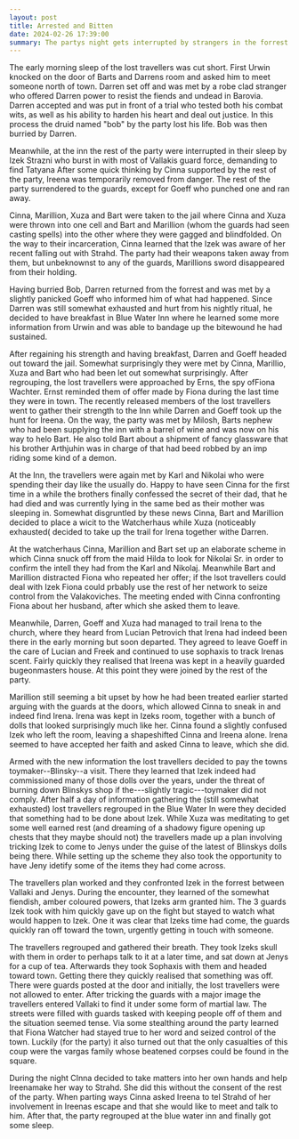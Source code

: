 ```yaml
---
layout: post
title: Arrested and Bitten
date: 2024-02-26 17:39:00
summary: The partys night gets interrupted by strangers in the forrest and guards of the town
---
```


The early morning sleep of the lost travellers was cut short. First Urwin knocked on the door of Barts and Darrens room and asked him to meet someone north of town. 
Darren set off and was met by a robe clad stranger who offered Darren power to resist the fiends and undead in Barovia. Darren accepted and was put in front of a trial who tested both his combat wits, as well as his ability to harden his heart and deal out justice. In this process the druid named "bob" by the party lost his life. Bob was then burried by Darren. 

Meanwhile, at the inn the rest of the party were interrupted in their sleep by Izek Strazni who burst in with most of Vallakis guard force, demanding to find Tatyana 
After some quick thinking by Cinna supported by the rest of the party, Ireena was temporarily removed from danger. The rest of the party surrendered to the guards, except for Goeff who punched one and ran away. 

Cinna, Marillion, Xuza and Bart were taken to the jail where Cinna and Xuza were thrown into one cell and Bart and Marillion (whom the guards had seen casting spells) into the other where they were gagged and blindfolded. On the way to their incarceration, Cinna learned that the Izek was aware of her recent falling out with Strahd. The party had their weapons taken away from them, but unbeknownst to any of the guards, Marillions sword disappeared from their holding.  

Having burried Bob, Darren returned from the forrest and was met by a slightly panicked Goeff who informed him of what had happened. Since Darren was still somewhat exhausted and hurt from his nightly ritual, he decided to have breakfast in Blue Water Inn where he learned some more information from Urwin and was able to bandage up the bitewound he had sustained. 

After regaining his strength and having breakfast, Darren and Goeff headed out toward the jail. Somewhat surprisingly they were met by Cinna, Marillio, Xuza and Bart who had been let out somewhat surprisingly. After regrouping, the lost travellers were approached by Erns, the spy ofFiona Wachter. Ernst reminded them of offer made by Fiona during the last time they were in town. The recently released members of the lost travellers went to gather their strength to the Inn while Darren and Goeff took up the hunt for Ireena. On the way, the party was met by Milosh, Barts nephew who had been supplying the inn with a barrel of wine and was now on his way to helo Bart. He also told Bart about a shipment of fancy glassware that his brother Arthjuhin was in charge of that had beed robbed by an imp riding some kind of a demon. 

At the Inn, the travellers were again met by Karl and Nikolai who were spending their day like the usually do. Happy to have seen Cinna for the first time in a while the brothers finally confessed the secret of their dad, that he had died and was currently lying in the same bed as their mother was sleeping in. Somewhat disgruntled by these news Cinna, Bart and Marillion decided to place a wicit to the Watcherhaus while Xuza (noticeably exhausted( decided to take up the trail for Irena together withe Darren. 

At the watcherhaus Cinna, Marillion and Bart set up an elaborate scheme in which Cinna snuck off from the maid Hilda to look for Nikolai Sr. in order to confirm the intell they had from the Karl and Nikolaj. Meanwhile Bart and Marillion distracted Fiona who repeated her offer; if the lsot travellers could deal with Izek Fiona could prbably use the rest of her network to seize control from the Valakoviches. The meeting ended with Cinna confronting Fiona about her husband, after which she asked them to leave. 

Meanwhile, Darren, Goeff and Xuza had managed to trail Irena to the church, where they heard from Lucian Petrovich that Irena had indeed been there in the early morning but soon departed. They agreed to leave Goeff in the care of Lucian and Freek and continued to use sophaxis to track Irenas scent. Fairly quickly they realised that Ireena was kept in a heavily guarded bugeonmasters house. At this point they were joined by the rest of the party.

Marillion still seeming a bit upset by how he had been treated earlier started arguing with the guards at the doors, which allowed Cinna to sneak in and indeed find Irena. Irena was kept in Izeks room, together with a bunch of dolls that looked surprisingly much like her. Cinna found a slightly confused Izek who left the room, leaving a shapeshifted Cinna and Ireena alone. Irena seemed to have accepted her faith and asked Cinna to leave, which she did. 

Armed with the new information the lost travellers decided to pay the towns toymaker--Blinsky--a visit. There they learned that Izek indeed had commissioned many of those dolls over the years, under the threat of burning down Blinskys shop if the---slightly tragic---toymaker did not comply. 
After half a day of information gathering the (still somewhat exhausted) lost travellers regrouped in the Blue Water In were they decided that something had to be done about Izek. While Xuza was meditating to get some well earned rest (and dreaming of a shadowy figure opening up chests that they maybe should not) the travellers made up a plan involving tricking Izek to come to Jenys under the guise of the latest of Blinskys dolls being there. 
While setting up the scheme they also took the opportunity to have Jeny idetify some of the items they had come across. 

The travellers plan worked and they confronted Izek in the forrest between Vallaki and Jenys. During the encounter, they learned of the somewhat fiendish, amber coloured powers, that Izeks arm granted him. The 3 guards Izek took with him quickly gave up on the fight but stayed to watch what would happen to Izek. One it was clear that Izeks time had come, the guards quickly ran off toward the town, urgently getting in touch with someone. 

The travellers regrouped and gathered their breath. They took Izeks skull with them in order to perhaps talk to it at a later time, and sat down at Jenys for a cup of tea. Afterwards they took Sophaxis with them and headed toward town. Getting there they quickly realised that something was off. There were guards posted at the door and initially, the lost travellers were not allowed to enter. After tricking the guards with a major image the travellers entered Vallaki to find it under some form of martial law. The streets were filled with guards tasked with keeping people off of them and the situation seemed tense. Via some stealthing around the party learned that Fiona Watcher had stayed true to her word and seized control of the town. Luckily (for the party) it also turned out that the only casualties of this coup were the vargas family whose beatened corpses could be found in the square. 

During the night CInna decided to take matters into her own hands and help Ireenamake her way to Strahd. She did this without the consent of the rest of the party. When parting ways Cinna asked Ireena to tel Strahd of her involvement in Ireenas escape and that she would like to meet and talk to him. 
After that, the party regrouped at the blue water inn and finally got some sleep. 


